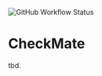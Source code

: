 ![GitHub Workflow Status](https://img.shields.io/github/actions/workflow/status/renao/CheckMate/run-pester-tests.yml?branch=main)

# CheckMate


tbd.